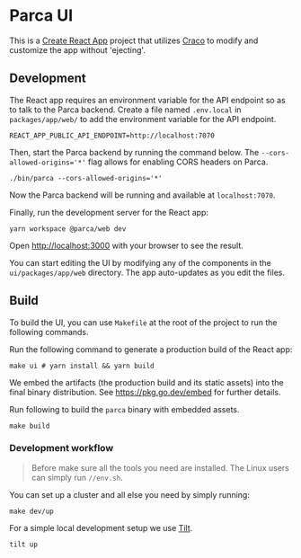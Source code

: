 # Parca UI

This is a [Create React App](https://create-react-app.dev/) project that utilizes [Craco](https://github.com/gsoft-inc/craco) to modify and customize the app without 'ejecting'.

## Development

The React app requires an environment variable for the API endpoint so as to talk to the Parca backend. Create a file named `.env.local` in `packages/app/web/` to add the environment variable for the API endpoint.

```
REACT_APP_PUBLIC_API_ENDPOINT=http://localhost:7070
```

Then, start the Parca backend by running the command below. The `--cors-allowed-origins='*'` flag allows for enabling CORS headers on Parca.

```shell
./bin/parca --cors-allowed-origins='*'
```

Now the Parca backend will be running and available at `localhost:7070`.

Finally, run the development server for the React app:

```shell
yarn workspace @parca/web dev
```

Open [http://localhost:3000](http://localhost:3000) with your browser to see the result.

You can start editing the UI by modifying any of the components in the `ui/packages/app/web` directory. The app auto-updates as you edit the files.

## Build

To build the UI, you can use `Makefile` at the root of the project to run the following commands.

Run the following command to generate a production build of the React app:

```shell
make ui # yarn install && yarn build
```

We embed the artifacts (the production build and its static assets) into the final binary distribution.
See https://pkg.go.dev/embed for further details.

Run following to build the `parca` binary with embedded assets.

```shell
make build
```

### Development workflow

> Before make sure all the tools you need are installed. The Linux users can simply run `//env.sh`.

You can set up a cluster and all else you need by simply running:

```shell
make dev/up
```

For a simple local development setup we use [Tilt](https://tilt.dev).

```shell
tilt up
```
